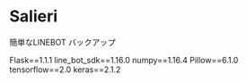 # Salieri
簡単なLINEBOT
バックアップ

Flask==1.1.1
line_bot_sdk==1.16.0
numpy==1.16.4
Pillow==6.1.0
tensorflow==2.0
keras==2.1.2
